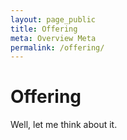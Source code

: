 ```yaml
---
layout: page_public
title: Offering
meta: Overview Meta
permalink: /offering/
---
```


# Offering
Well, let me think about it.



